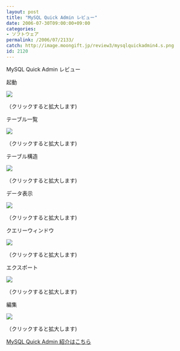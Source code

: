 ```yaml
---
layout: post
title: "MySQL Quick Admin レビュー"
date: 2006-07-30T09:00:00+09:00
categories:
- ソフトウェア
permalink: /2006/07/2133/
catch: http://image.moongift.jp/review3/mysqlquickadmin4.s.png
id: 2120
---
```

MySQL Quick Admin レビュー  
<!--more-->

起動

  

[![](http://image.moongift.jp/review3/mysqlquickadmin1.s.png)](http://image.moongift.jp/review3/mysqlquickadmin1.png)  
  
（クリックすると拡大します)

  

テーブル一覧

  

[![](http://image.moongift.jp/review3/mysqlquickadmin2.s.png)](http://image.moongift.jp/review3/mysqlquickadmin2.png)  
  
（クリックすると拡大します)

  

テーブル構造

  

[![](http://image.moongift.jp/review3/mysqlquickadmin3.s.png)](http://image.moongift.jp/review3/mysqlquickadmin3.png)  
  
（クリックすると拡大します)

  

データ表示

  

[![](http://image.moongift.jp/review3/mysqlquickadmin4.s.png)](http://image.moongift.jp/review3/mysqlquickadmin4.png)  
  
（クリックすると拡大します)

  

クエリーウィンドウ

  

  

[![](http://image.moongift.jp/review3/mysqlquickadmin5.s.png)](http://image.moongift.jp/review3/mysqlquickadmin5.png)  
  
（クリックすると拡大します)

  

エクスポート

  

[![](http://image.moongift.jp/review3/mysqlquickadmin6.s.png)](http://image.moongift.jp/review3/mysqlquickadmin6.png)  
  
（クリックすると拡大します)

  

編集

  

[![](http://image.moongift.jp/review3/mysqlquickadmin7.s.png)](http://image.moongift.jp/review3/mysqlquickadmin7.png)  
  
（クリックすると拡大します)

  

[MySQL Quick Admin 紹介はこちら](http://oss.moongift.jp/intro/i-2124.html)

